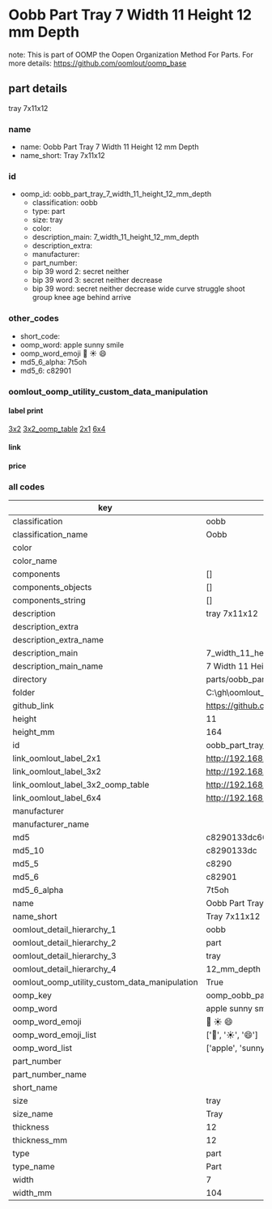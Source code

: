 # Oobb Part Tray 7 Width 11 Height 12 mm Depth  

note: This is part of OOMP the Oopen Organization Method For Parts. For more details: https://github.com/oomlout/oomp_base

##  part details
  



tray 7x11x12



### name
* name: Oobb Part Tray 7 Width 11 Height 12 mm Depth
* name_short: Tray 7x11x12 
### id
* oomp_id: oobb_part_tray_7_width_11_height_12_mm_depth
  * classification: oobb
  * type: part
  * size: tray
  * color: 
  * description_main: 7_width_11_height_12_mm_depth
  * description_extra: 
  * manufacturer: 
  * part_number: 
  * bip 39 word 2: secret neither
  * bip 39 word 3: secret neither decrease
  * bip 39 word: secret neither decrease wide curve struggle shoot group knee age behind arrive

### other_codes
* short_code: 
* oomp_word: apple sunny smile
* oomp_word_emoji :apple: :sunny: :smile:
* md5_6_alpha: 7t5oh
* md5_6: c82901






### oomlout_oomp_utility_custom_data_manipulation
#### label print
[3x2](http://192.168.1.245:1112/?label=oomp%207t5oh)
[3x2_oomp_table](http://192.168.1.108:1112/?label=oomp%207t5oh)
[2x1](http://192.168.1.242:1112/?label=oomp%207t5oh)
[6x4](http://192.168.1.55:1112/?label=oomp%207t5oh)    

#### link

                              

#### price







### all codes 
| key | value |  
| --- | --- |  
| classification | oobb |  
| classification_name | Oobb |  
| color |  |  
| color_name |  |  
| components | [] |  
| components_objects | [] |  
| components_string | [] |  
| description | tray 7x11x12 |  
| description_extra |  |  
| description_extra_name |  |  
| description_main | 7_width_11_height_12_mm_depth |  
| description_main_name | 7 Width 11 Height 12 mm Depth |  
| directory | parts/oobb_part_tray_7_width_11_height_12_mm_depth |  
| folder | C:\gh\oomlout_oobb_version_4_generated_parts\parts\oobb_part_tray_7_width_11_height_12_mm_depth |  
| github_link | https://github.com/oomlout/oomlout_oomp_part_src/tree/main/parts/oobb_part_tray_7_width_11_height_12_mm_depth |  
| height | 11 |  
| height_mm | 164 |  
| id | oobb_part_tray_7_width_11_height_12_mm_depth |  
| link_oomlout_label_2x1 | http://192.168.1.242:1112/?label=oomp%207t5oh |  
| link_oomlout_label_3x2 | http://192.168.1.245:1112/?label=oomp%207t5oh |  
| link_oomlout_label_3x2_oomp_table | http://192.168.1.108:1112/?label=oomp%207t5oh |  
| link_oomlout_label_6x4 | http://192.168.1.55:1112/?label=oomp%207t5oh |  
| manufacturer |  |  
| manufacturer_name |  |  
| md5 | c8290133dc66f8d35d1b2faa72650e14 |  
| md5_10 | c8290133dc |  
| md5_5 | c8290 |  
| md5_6 | c82901 |  
| md5_6_alpha | 7t5oh |  
| name | Oobb Part Tray 7 Width 11 Height 12 mm Depth |  
| name_short | Tray 7x11x12  |  
| oomlout_detail_hierarchy_1 | oobb |  
| oomlout_detail_hierarchy_2 | part |  
| oomlout_detail_hierarchy_3 | tray |  
| oomlout_detail_hierarchy_4 | 12_mm_depth |  
| oomlout_oomp_utility_custom_data_manipulation | True |  
| oomp_key | oomp_oobb_part_tray_7_width_11_height_12_mm_depth |  
| oomp_word | apple sunny smile |  
| oomp_word_emoji | :apple: :sunny: :smile: |  
| oomp_word_emoji_list | [':apple:', ':sunny:', ':smile:'] |  
| oomp_word_list | ['apple', 'sunny', 'smile'] |  
| part_number |  |  
| part_number_name |  |  
| short_name |  |  
| size | tray |  
| size_name | Tray |  
| thickness | 12 |  
| thickness_mm | 12 |  
| type | part |  
| type_name | Part |  
| width | 7 |  
| width_mm | 104 |  
